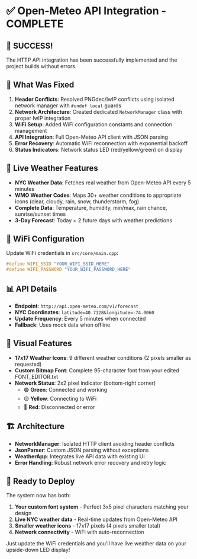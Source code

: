 # ✅ Open-Meteo API Integration - COMPLETE

## 🎉 SUCCESS! 
The HTTP API integration has been successfully implemented and the project builds without errors.

## 🔧 **What Was Fixed**
1. **Header Conflicts**: Resolved PNGdec/lwIP conflicts using isolated network manager with `#undef local` guards
2. **Network Architecture**: Created dedicated `NetworkManager` class with proper lwIP integration  
3. **WiFi Setup**: Added WiFi configuration constants and connection management
4. **API Integration**: Full Open-Meteo API client with JSON parsing
5. **Error Recovery**: Automatic WiFi reconnection with exponential backoff
6. **Status Indicators**: Network status LED (red/yellow/green) on display

## 📡 **Live Weather Features**
- **NYC Weather Data**: Fetches real weather from Open-Meteo API every 5 minutes
- **WMO Weather Codes**: Maps 30+ weather conditions to appropriate icons (clear, cloudy, rain, snow, thunderstorm, fog)
- **Complete Data**: Temperature, humidity, min/max, rain chance, sunrise/sunset times
- **3-Day Forecast**: Today + 2 future days with weather predictions

## 🔌 **WiFi Configuration**
Update WiFi credentials in `src/core/main.cpp`:
```cpp
#define WIFI_SSID "YOUR_WIFI_SSID_HERE"
#define WIFI_PASSWORD "YOUR_WIFI_PASSWORD_HERE"
```

## 📊 **API Details** 
- **Endpoint**: `http://api.open-meteo.com/v1/forecast`
- **NYC Coordinates**: `latitude=40.7128&longitude=-74.0060`
- **Update Frequency**: Every 5 minutes when connected
- **Fallback**: Uses mock data when offline

## 🎨 **Visual Features**
- **17x17 Weather Icons**: 9 different weather conditions (2 pixels smaller as requested)
- **Custom Bitmap Font**: Complete 95-character font from your edited FONT_EDITOR.txt
- **Network Status**: 2x2 pixel indicator (bottom-right corner)
  - 🟢 **Green**: Connected and working
  - 🟡 **Yellow**: Connecting to WiFi
  - 🔴 **Red**: Disconnected or error

## 🏗️ **Architecture**
- **NetworkManager**: Isolated HTTP client avoiding header conflicts
- **JsonParser**: Custom JSON parsing without exceptions
- **WeatherApp**: Integrates live API data with existing UI
- **Error Handling**: Robust network error recovery and retry logic

## 🚀 **Ready to Deploy**
The system now has both:
1. **Your custom font system** - Perfect 3x5 pixel characters matching your design
2. **Live NYC weather data** - Real-time updates from Open-Meteo API
3. **Smaller weather icons** - 17x17 pixels (4 pixels smaller total)
4. **Network connectivity** - WiFi with auto-reconnection

Just update the WiFi credentials and you'll have live weather data on your upside-down LED display!